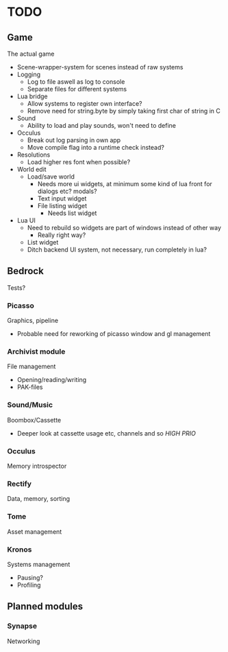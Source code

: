 TODO
===
## Game
The actual game
* Scene-wrapper-system for scenes instead of raw systems
* Logging
  - Log to file aswell as log to console
  - Separate files for different systems
* Lua bridge
  - Allow systems to register own interface?
  - Remove need for string.byte by simply taking first char of string in C
* Sound
  - Ability to load and play sounds, won't need to define
* Occulus
  - Break out log parsing in own app
  - Move compile flag into a runtime check instead?
* Resolutions
  - Load higher res font when possible?
* World edit
  - Load/save world
    - Needs more ui widgets, at minimum some kind of lua front for dialogs etc? modals?
    - Text input widget
    - File listing widget
      - Needs list widget
* Lua UI
  - Need to rebuild so widgets are part of windows instead of other way
    - Really right way?
  - List widget
  - Ditch backend UI system, not necessary, run completely in lua?

## Bedrock
Tests?

### Picasso
Graphics, pipeline
* Probable need for reworking of picasso window and gl management

### Archivist module
File management
* Opening/reading/writing
* PAK-files

### Sound/Music
Boombox/Cassette
* Deeper look at cassette usage etc, channels and so *HIGH PRIO*

### Occulus
Memory introspector

### Rectify
Data, memory, sorting

### Tome
Asset management

### Kronos
Systems management
* Pausing?
* Profiling

## Planned modules

### Synapse
Networking
